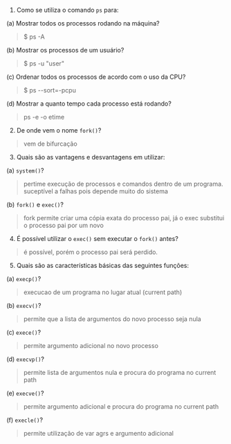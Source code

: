 1. Como se utiliza o comando `ps` para:

(a) Mostrar todos os processos rodando na máquina?

>$ ps -A

(b) Mostrar os processos de um usuário?

>$ ps -u "user"

(c) Ordenar todos os processos de acordo com o uso da CPU?

>$ ps --sort=-pcpu

(d) Mostrar a quanto tempo cada processo está rodando?

>ps -e -o etime

2. De onde vem o nome `fork()`?

>vem de bifurcação

3. Quais são as vantagens e desvantagens em utilizar:

(a) `system()`?

>pertime execução de processos e comandos dentro de um programa. suceptível a falhas pois depende muito do sistema

(b) `fork()` e `exec()`?

>fork permite criar uma cópia exata do processo pai, já o exec substitui o processo pai por um novo

4. É possível utilizar o `exec()` sem executar o `fork()` antes?

>é possível, porém o processo pai será perdido.

5. Quais são as características básicas das seguintes funções:

(a) `execp()`?

>execucao de um programa no lugar atual (current path)

(b) `execv()`?

>permite que a lista de argumentos do novo processo seja nula

(c) `exece()`?

>permite argumento adicional no novo processo

(d) `execvp()`?

>permite lista de argumentos nula e procura do programa no current path

(e) `execve()`?

>permite argumento adicional e procura do programa no current path

(f) `execle()`?

>permite utilização de var agrs e argumento adicional
